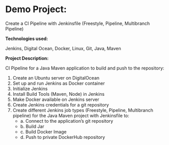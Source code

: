 # Demo Project:

Create a CI Pipeline with Jenkinsfile (Freestyle, Pipeline, Multibranch Pipeline)

**Technologies used:**

Jenkins, Digital Ocean, Docker, Linux, Git, Java, Maven

**Project Description:**

CI Pipeline for a Java Maven application to build and push to the repository:

1. Create an Ubuntu server on DigitalOcean
2. Set up and run Jenkins as Docker container
3. Initialize Jenkins
4. Install Build Tools (Maven, Node) in Jenkins
5. Make Docker available on Jenkins server
6. Create Jenkins credentials for a git repository
7. Create different Jenkins job types (Freestyle, Pipeline, Multibranch pipeline) for the Java Maven project with Jenkinsfile to:
   - a. Connect to the application’s git repository
   - b. Build Jar
   - c. Build Docker Image
   - d. Push to private DockerHub repository


